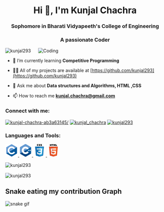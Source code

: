 <h1 align="center">Hi 👋, I'm Kunjal Chachra</h1>
<h3 align="center">Sophomore in Bharati Vidyapeeth's College of Engineering</h3>
<h3 align="center">A passionate Coder </h3>

<img align="right" alt="Coding" width="400" src="https://cdn.dribbble.com/users/4055494/screenshots/15215756/media/d2b66c4ca0192aa26d103448b3d1518b.gif">
<p align="left"> <img src="https://komarev.com/ghpvc/?username=kunjal293&label=Profile%20views&color=0e75b6&style=flat" alt="kunjal293" /> </p>



- 🌱 I’m currently learning **Competitive Programming**

- 👨‍💻 All of my projects are available at [https://github.com/kunjal293](https://github.com/kunjal293)

- 💬 Ask me about **Data structures and Algorithms, HTML ,CSS**

- 📫 How to reach me **kunjal.chachra@gmail.com**

<h3 align="left">Connect with me:</h3>
<p align="left">
<a href="https://linkedin.com/in/kunjal-chachra-ab3a63145/" target="blank"><img align="center" src="https://raw.githubusercontent.com/rahuldkjain/github-profile-readme-generator/master/src/images/icons/Social/linked-in-alt.svg" alt="kunjal-chachra-ab3a63145/" height="30" width="40" /></a>
<a href="https://www.hackerrank.com/kunjal_chachra" target="blank"><img align="center" src="https://raw.githubusercontent.com/rahuldkjain/github-profile-readme-generator/master/src/images/icons/Social/hackerrank.svg" alt="kunjal_chachra" height="30" width="40" /></a>
<a href="https://www.leetcode.com/kunjal293" target="blank"><img align="center" src="https://raw.githubusercontent.com/rahuldkjain/github-profile-readme-generator/master/src/images/icons/Social/leet-code.svg" alt="kunjal293" height="30" width="40" /></a>
</p>

<h3 align="left">Languages and Tools:</h3>
<p align="left"> <a href="https://www.cprogramming.com/" target="_blank" rel="noreferrer"> <img src="https://raw.githubusercontent.com/devicons/devicon/master/icons/c/c-original.svg" alt="c" width="40" height="40"/> </a> <a href="https://www.w3schools.com/cpp/" target="_blank" rel="noreferrer"> <img src="https://raw.githubusercontent.com/devicons/devicon/master/icons/cplusplus/cplusplus-original.svg" alt="cplusplus" width="40" height="40"/> </a> <a href="https://www.w3schools.com/css/" target="_blank" rel="noreferrer"> <img src="https://raw.githubusercontent.com/devicons/devicon/master/icons/css3/css3-original-wordmark.svg" alt="css3" width="40" height="40"/> </a> <a href="https://www.w3.org/html/" target="_blank" rel="noreferrer"> <img src="https://raw.githubusercontent.com/devicons/devicon/master/icons/html5/html5-original-wordmark.svg" alt="html5" width="40" height="40"/> </a> </p>

<p><img align="center" src="https://github-readme-stats.vercel.app/api/top-langs?username=kunjal293&show_icons=true&locale=en&layout=compact" alt="kunjal293" /></p>

<p><img align="center" src="https://github-readme-streak-stats.herokuapp.com/?user=kunjal293&" alt="kunjal293" /></p>

## Snake eating my contribution Graph 

![snake gif](https://github.com/kunjal293/kunjal293/blob/output/github-contribution-grid-snake.gif)
